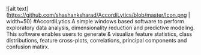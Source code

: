 ![alt text](https://github.com/shashanksharad/AccordiLytics/blob/master/Icon.png | width=50) 
#AccordiLytics
A simple windows based software to perform exploratory data analysis, dimensionality reduction and predictive modeling. This software enables users to generate &amp; visualize feature statistics, class distributions, feature cross-plots, correlations, principal components and confusion matirx.
